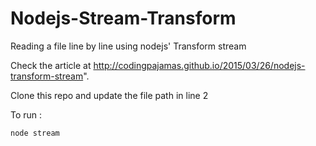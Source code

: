 # Nodejs-Stream-Transform
Reading a file line by line using nodejs' Transform stream

Check the article at http://codingpajamas.github.io/2015/03/26/nodejs-transform-stream".

Clone this repo and update the file path in line 2

To run :

~~~sh
node stream
~~~
